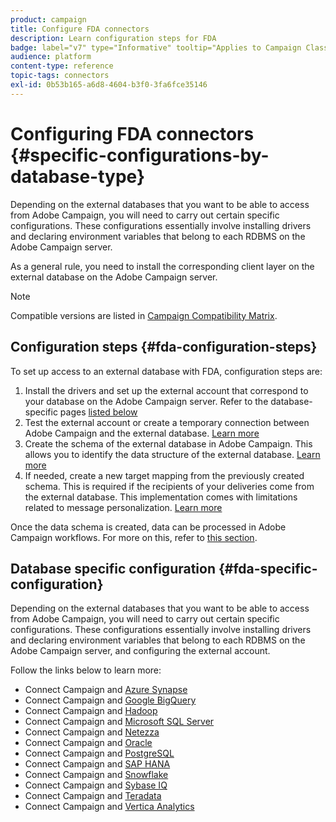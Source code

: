 ```yaml
---
product: campaign
title: Configure FDA connectors
description: Learn configuration steps for FDA
badge: label="v7" type="Informative" tooltip="Applies to Campaign Classic v7 only"
audience: platform
content-type: reference
topic-tags: connectors
exl-id: 0b53b165-a6d8-4604-b3f0-3fa6fce35146
---
```

# Configuring FDA connectors {#specific-configurations-by-database-type}



Depending on the external databases that you want to be able to access from Adobe Campaign, you will need to carry out certain specific configurations. These configurations essentially involve installing drivers and declaring environment variables that belong to each RDBMS on the Adobe Campaign server.

As a general rule, you need to install the corresponding client layer on the external database on the Adobe Campaign server.

>[!NOTE]
>
>Compatible versions are listed in [Campaign Compatibility Matrix](../../rn/using/compatibility-matrix.md#FederatedDataAccessFDA).
>

## Configuration steps {#fda-configuration-steps}

To set up access to an external database with FDA, configuration steps are:

1. Install the drivers and set up the external account that correspond to your database on the Adobe Campaign server. Refer to the database-specific pages [listed below](#fda-specific-configuration)
1. Test the external account or create a temporary connection between Adobe Campaign and the external database. [Learn more](../../installation/using/connecting-to-database.md)
1. Create the schema of the external database in Adobe Campaign. This allows you to identify the data structure of the external database. [Learn more](../../installation/using/creating-data-schema.md)
1. If needed, create a new target mapping from the previously created schema. This is required if the recipients of your deliveries come from the external database. This implementation comes with limitations related to message personalization. [Learn more](../../installation/using/defining-data-mapping.md)

Once the data schema is created, data can be processed in Adobe Campaign workflows. For more on this, refer to [this section](../../workflow/using/accessing-an-external-database--fda-.md).

## Database specific configuration {#fda-specific-configuration}

Depending on the external databases that you want to be able to access from Adobe Campaign, you will need to carry out certain specific configurations. These configurations essentially involve installing drivers and declaring environment variables that belong to each RDBMS on the Adobe Campaign server, and configuring the external account.

Follow the links below to learn more:

* Connect Campaign and [Azure Synapse](../../installation/using/configure-fda-synapse.md)
* Connect Campaign and [Google BigQuery](../../installation/using/configure-fda-google-big-query.md)
* Connect Campaign and [Hadoop](../../installation/using/configure-fda-hadoop.md)
* Connect Campaign and [Microsoft SQL Server](../../installation/using/configure-fda-sql.md)
* Connect Campaign and [Netezza](../../installation/using/configure-fda-netezza.md)
* Connect Campaign and [Oracle](../../installation/using/configure-fda-oracle.md)
* Connect Campaign and [PostgreSQL](../../installation/using/configure-fda-postgresql.md)
* Connect Campaign and [SAP HANA](../../installation/using/configure-fda-sap-hana.md)
* Connect Campaign and [Snowflake](../../installation/using/configure-fda-snowflake.md)
* Connect Campaign and [Sybase IQ](../../installation/using/configure-fda-sybase.md)
* Connect Campaign and [Teradata](../../installation/using/configure-fda-teradata.md)
* Connect Campaign and [Vertica Analytics](../../installation/using/configure-fda-vertica.md)
